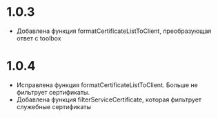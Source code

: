 # 1.0.3

- Добавлена функция formatCertificateListToClient, преобразующая ответ с toolbox

# 1.0.4

- Исправлена функция formatCertificateListToClient. Больше не фильтрует сертификаты.
- Добавлена функция filterServiceCertificate, которая фильтрует служебные сертификаты
